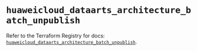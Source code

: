 # `huaweicloud_dataarts_architecture_batch_unpublish`

Refer to the Terraform Registry for docs: [`huaweicloud_dataarts_architecture_batch_unpublish`](https://registry.terraform.io/providers/huaweicloud/huaweicloud/1.71.1/docs/resources/dataarts_architecture_batch_unpublish).
